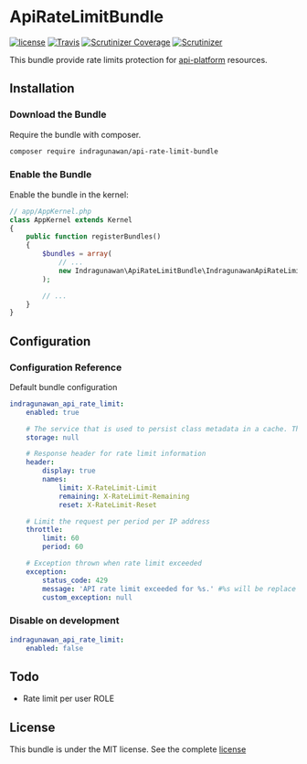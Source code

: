 ApiRateLimitBundle
==================

[![license](https://img.shields.io/github/license/IndraGunawan/api-rate-limit-bundle.svg?style=flat-square)](https://github.com/IndraGunawan/api-rate-limit-bundle/blob/master/LICENSE.md)
[![Travis](https://img.shields.io/travis/IndraGunawan/api-rate-limit-bundle.svg?style=flat-square)](https://travis-ci.org/IndraGunawan/api-rate-limit-bundle)
[![Scrutinizer Coverage](https://img.shields.io/scrutinizer/coverage/g/IndraGunawan/api-rate-limit-bundle.svg?style=flat-square)](https://scrutinizer-ci.com/g/IndraGunawan/api-rate-limit-bundle/badges/coverage.png?b=master)
[![Scrutinizer](https://img.shields.io/scrutinizer/g/IndraGunawan/api-rate-limit-bundle.svg?style=flat-square)](https://scrutinizer-ci.com/g/IndraGunawan/api-rate-limit-bundle/badges/quality-score.png?b=master)

This bundle provide rate limits protection for [api-platform](https://api-platform.com/) resources.

Installation
------------

### Download the Bundle

Require the bundle with composer.
```bash
composer require indragunawan/api-rate-limit-bundle
```

### Enable the Bundle

Enable the bundle in the kernel:
```php
// app/AppKernel.php
class AppKernel extends Kernel
{
    public function registerBundles()
    {
        $bundles = array(
            // ...
            new Indragunawan\ApiRateLimitBundle\IndragunawanApiRateLimitBundle(),
        );

        // ...
    }
}
```

Configuration
-------------

### Configuration Reference

Default bundle configuration
```yml
indragunawan_api_rate_limit:
    enabled: true

    # The service that is used to persist class metadata in a cache. The service has to implement the Doctrine\Common\Cache\Cache interface.
    storage: null

    # Response header for rate limit information
    header:
        display: true
        names:
            limit: X-RateLimit-Limit
            remaining: X-RateLimit-Remaining
            reset: X-RateLimit-Reset

    # Limit the request per period per IP address
    throttle:
        limit: 60
        period: 60

    # Exception thrown when rate limit exceeded
    exception:
        status_code: 429
        message: 'API rate limit exceeded for %s.' #%s will be replace with client IP address
        custom_exception: null
```

### Disable on development
```yml
indragunawan_api_rate_limit:
    enabled: false
```

Todo
----

* Rate limit per user ROLE

License
-------

This bundle is under the MIT license. See the complete [license](LICENSE)
